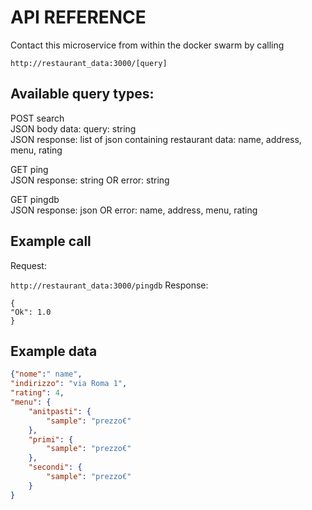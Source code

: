 # API REFERENCE

Contact this microservice from within the docker swarm by
calling

`
http://restaurant_data:3000/[query]
`

## Available query types:

POST search\
JSON body data: query: string\
JSON response: list of json containing restaurant data: name, address, menu, rating

GET ping\
JSON response: string OR error: string

GET pingdb\
JSON response: json OR error: name, address, menu, rating


## Example call

Request:

`
http://restaurant_data:3000/pingdb
`
Response: 
```
{
"Ok": 1.0
}
```

## Example data

```json
{"nome":" name", 
"indirizzo": "via Roma 1",
"rating": 4,
"menu": {
    "anitpasti": {
        "sample": "prezzo€"
    },
    "primi": {
        "sample": "prezzo€"
    },
    "secondi": {
        "sample": "prezzo€"
    }
}
```
